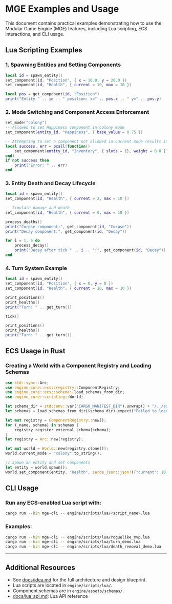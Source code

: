 # MGE Examples and Usage

This document contains practical examples demonstrating how to use the Modular Game Engine (MGE) features, including Lua scripting, ECS interactions, and CLI usage.

## Lua Scripting Examples

### 1. Spawning Entities and Setting Components

```lua
local id = spawn_entity()
set_component(id, "Position", { x = 10.0, y = 20.0 })
set_component(id, "Health", { current = 10, max = 10 })

local pos = get_component(id, "Position")
print("Entity " .. id .. " position: x=" .. pos.x .. " y=" .. pos.y)
```

### 2. Mode Switching and Component Access Enforcement

```lua
set_mode("colony")
-- Allowed to set Happiness component in colony mode
set_component(entity_id, "Happiness", { base_value = 0.75 })

-- Attempting to set a component not allowed in current mode results in error
local success, err = pcall(function()
    set_component(entity_id, "Inventory", { slots = {}, weight = 0.0 })
end)
if not success then
    print("Error: " .. err)
end
```

### 3. Entity Death and Decay Lifecycle

```lua
local id = spawn_entity()
set_component(id, "Health", { current = 2, max = 10 })

-- Simulate damage and death
set_component(id, "Health", { current = 0, max = 10 })

process_deaths()
print("Corpse component:", get_component(id, "Corpse"))
print("Decay component:", get_component(id, "Decay"))

for i = 1, 5 do
    process_decay()
    print("Decay after tick " .. i .. ":", get_component(id, "Decay"))
end
```

### 4. Turn System Example

```lua
local id = spawn_entity()
set_component(id, "Position", { x = 0, y = 0 })
set_component(id, "Health", { current = 10, max = 10 })

print_positions()
print_healths()
print("Turn: " .. get_turn())

tick()

print_positions()
print_healths()
print("Turn: " .. get_turn())
```

## ECS Usage in Rust

### Creating a World with a Component Registry and Loading Schemas

```rust
use std::sync::Arc;
use engine_core::ecs::registry::ComponentRegistry;
use engine_core::ecs::schema::load_schemas_from_dir;
use engine_core::scripting::World;

let schema_dir = std::env::var("CARGO_MANIFEST_DIR").unwrap() + "/../assets/schemas";
let schemas = load_schemas_from_dir(&schema_dir).expect("Failed to load schemas");

let mut registry = ComponentRegistry::new();
for (_name, schema) in schemas {
    registry.register_external_schema(schema);
}
let registry = Arc::new(registry);

let mut world = World::new(registry.clone());
world.current_mode = "colony".to_string();

// Spawn an entity and set components
let entity = world.spawn();
world.set_component(entity, "Health", serde_json::json!({"current": 10, "max": 10})).unwrap();
```

## CLI Usage

### Run any ECS-enabled Lua script with:

```bash
cargo run --bin mge-cli -- engine/scripts/lua/<script_name>.lua
```

### Examples:

```bash
cargo run --bin mge-cli -- engine/scripts/lua/roguelike_mvp.lua
cargo run --bin mge-cli -- engine/scripts/lua/turn_demo.lua
cargo run --bin mge-cli -- engine/scripts/lua/death_removal_demo.lua
```

---

## Additional Resources

- See [docs/idea.md](idea.md) for the full architecture and design blueprint.
- Lua scripts are located in `engine/scripts/lua/`.
- Component schemas are in `engine/assets/schemas/`.
- [docs/lua_api.md](lua_api.md): Lua API reference
